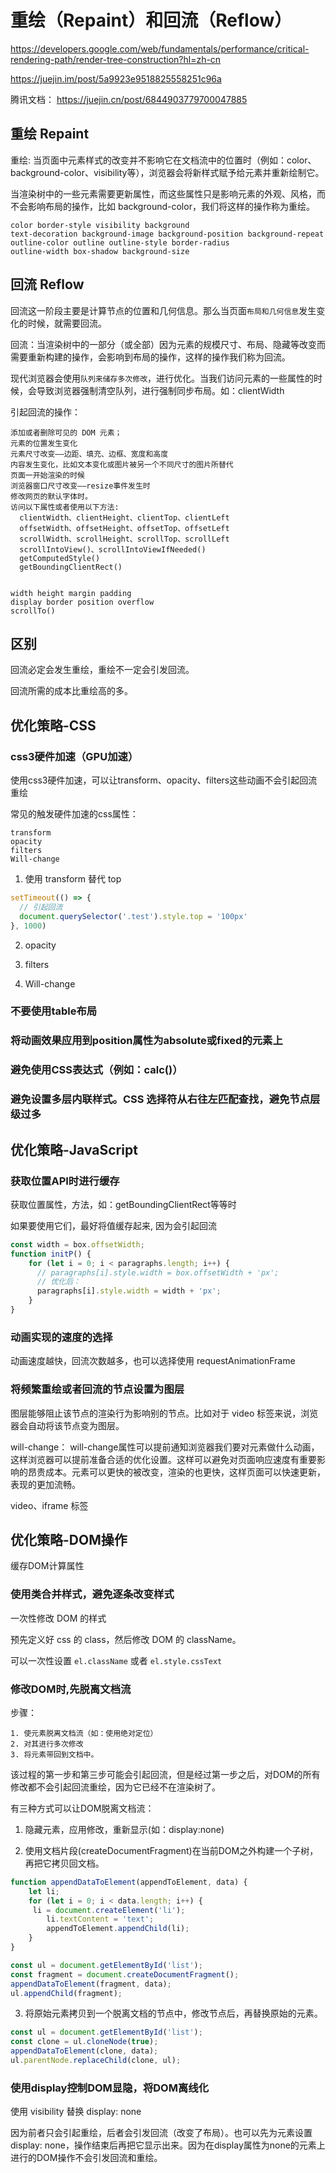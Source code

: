 # 重绘（Repaint）和回流（Reflow）

<https://developers.google.com/web/fundamentals/performance/critical-rendering-path/render-tree-construction?hl=zh-cn>

<https://juejin.im/post/5a9923e9518825558251c96a>

腾讯文档： <https://juejin.cn/post/6844903779700047885>

## 重绘 Repaint

重绘: 当页面中元素样式的改变并不影响它在文档流中的位置时（例如：color、background-color、visibility等），浏览器会将新样式赋予给元素并重新绘制它。

当渲染树中的一些元素需要更新属性，而这些属性只是影响元素的外观、风格，而不会影响布局的操作，比如 background-color，我们将这样的操作称为重绘。

```
color border-style visibility background
text-decoration background-image background-position background-repeat
outline-color outline outline-style border-radius
outline-width box-shadow background-size
```

## 回流 Reflow

回流这一阶段主要是计算节点的位置和几何信息。那么当页面`布局和几何信息`发生变化的时候，就需要回流。

回流：当渲染树中的一部分（或全部）因为元素的规模尺寸、布局、隐藏等改变而需要重新构建的操作，会影响到布局的操作，这样的操作我们称为回流。

现代浏览器会使用`队列来储存多次修改`，进行优化。当我们访问元素的一些属性的时候，会导致浏览器强制清空队列，进行强制同步布局。如：clientWidth

引起回流的操作：

```
添加或者删除可见的 DOM 元素；
元素的位置发生变化
元素尺寸改变——边距、填充、边框、宽度和高度
内容发生变化，比如文本变化或图片被另一个不同尺寸的图片所替代
页面一开始渲染的时候
浏览器窗口尺寸改变——resize事件发生时
修改网页的默认字体时。
访问以下属性或者使用以下方法: 
  clientWidth、clientHeight、clientTop、clientLeft
  offsetWidth、offsetHeight、offsetTop、offsetLeft
  scrollWidth、scrollHeight、scrollTop、scrollLeft
  scrollIntoView()、scrollIntoViewIfNeeded()
  getComputedStyle()
  getBoundingClientRect()


width height margin padding
display border position overflow
scrollTo()
```

## 区别

回流必定会发生重绘，重绘不一定会引发回流。

回流所需的成本比重绘高的多。

## 优化策略-CSS

### css3硬件加速（GPU加速）

使用css3硬件加速，可以让transform、opacity、filters这些动画不会引起回流重绘

常见的触发硬件加速的css属性：

```
transform
opacity
filters
Will-change
```

1. 使用 transform 替代 top

```js
setTimeout(() => {
  // 引起回流
  document.querySelector('.test').style.top = '100px'
}, 1000)
```

2. opacity

3. filters

4. Will-change

### 不要使用table布局

### 将动画效果应用到position属性为absolute或fixed的元素上

### 避免使用CSS表达式（例如：calc()）

### 避免设置多层内联样式。CSS 选择符从右往左匹配查找，避免节点层级过多

## 优化策略-JavaScript

### 获取位置API时进行缓存

获取位置属性，方法，如：getBoundingClientRect等等时

如果要使用它们，最好将值缓存起来, 因为会引起回流

```js
const width = box.offsetWidth;
function initP() {
    for (let i = 0; i < paragraphs.length; i++) {
      // paragraphs[i].style.width = box.offsetWidth + 'px';
      // 优化后：
      paragraphs[i].style.width = width + 'px';
    }
}
```

### 动画实现的速度的选择

动画速度越快，回流次数越多，也可以选择使用 requestAnimationFrame

### 将频繁重绘或者回流的节点设置为图层

图层能够阻止该节点的渲染行为影响别的节点。比如对于 video 标签来说，浏览器会自动将该节点变为图层。

will-change： will-change属性可以提前通知浏览器我们要对元素做什么动画，这样浏览器可以提前准备合适的优化设置。这样可以避免对页面响应速度有重要影响的昂贵成本。元素可以更快的被改变，渲染的也更快，这样页面可以快速更新，表现的更加流畅。
  
video、iframe 标签

## 优化策略-DOM操作

缓存DOM计算属性

### 使用类合并样式，避免逐条改变样式

一次性修改 DOM 的样式

预先定义好 css 的 class，然后修改 DOM 的 className。

可以一次性设置 `el.className` 或者 `el.style.cssText`

### 修改DOM时,先脱离文档流

步骤：

```
1. 使元素脱离文档流（如：使用绝对定位）
2. 对其进行多次修改
3. 将元素带回到文档中。
```

该过程的第一步和第三步可能会引起回流，但是经过第一步之后，对DOM的所有修改都不会引起回流重绘，因为它已经不在渲染树了。

有三种方式可以让DOM脱离文档流：

1. 隐藏元素，应用修改，重新显示(如：display:none)

2. 使用文档片段(createDocumentFragment)在当前DOM之外构建一个子树，再把它拷贝回文档。

```js
function appendDataToElement(appendToElement, data) {
    let li;
    for (let i = 0; i < data.length; i++) {
     li = document.createElement('li');
        li.textContent = 'text';
        appendToElement.appendChild(li);
    }
}

const ul = document.getElementById('list');
const fragment = document.createDocumentFragment();
appendDataToElement(fragment, data);
ul.appendChild(fragment);
```

3. 将原始元素拷贝到一个脱离文档的节点中，修改节点后，再替换原始的元素。

```js
const ul = document.getElementById('list');
const clone = ul.cloneNode(true);
appendDataToElement(clone, data);
ul.parentNode.replaceChild(clone, ul);
```

### 使用display控制DOM显隐，将DOM离线化

使用 visibility 替换 display: none

因为前者只会引起重绘，后者会引发回流（改变了布局）。也可以先为元素设置display: none，操作结束后再把它显示出来。因为在display属性为none的元素上进行的DOM操作不会引发回流和重绘。
